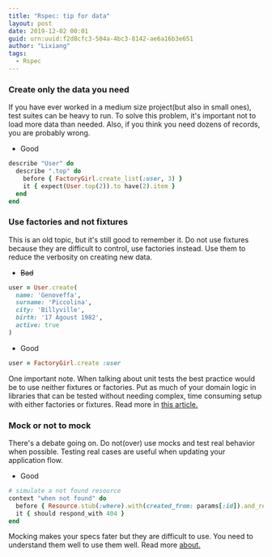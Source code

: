 ```yaml
---
title: "Rspec: tip for data"
layout: post
date: 2019-12-02 00:01
guid: urn:uuid:f2d8cfc3-504a-4bc3-8142-ae6a16b3e651
author: "Lixiang"
tags:
  - Rspec
---
```


### Create only the data you need
If you have ever worked in a medium size project(but also in small
ones), test suites can be heavy to run. To solve this problem, it's
important not to load more data than needed. Also, if you think you need
dozens of records, you are probably wrong.

- Good

```ruby
describe "User" do
  describe ".top" do
    before { FactoryGirl.create_list(:user, 3) }
    it { expect(User.top(2)).to have(2).item }
  end
end
```

### Use factories and not fixtures
This is an old topic, but it's still good to remember it. Do not use fixtures because
they are difficult to control, use factories instead. Use them to reduce the verbosity on creating new data.

- ~~Bad~~

```ruby
user = User.create(
  name: 'Genoveffa',
  surname: 'Piccolina',
  city: 'Billyville',
  birth: '17 Agoust 1982',
  active: true
)
```

- Good

```ruby
user = FactoryGirl.create :user
```

One important note. When talking about unit tests the best practice would be to use
neither fixtures or factories. Put as much of your domain logic in libraries that
can be tested without needing complex, time consuming setup with either factories
or fixtures. Read more in [this article.](http://blog.steveklabnik.com/posts/2012-07-14-why-i-don-t-like-factory_girl)


### Mock or not to mock
There's a debate going on. Do not(over) use mocks and test real behavior when possible. Testing real cases are useful when updating your application flow.

- Good

```ruby
# simulate a not found resource
context "when not found" do
  before { Resource.stub(:where).with(created_from: params[:id]).and_return(false) }
  it { should respond_with 404 }
end
```

Mocking makes your specs fater but they are difficult to use. You need to understand them well to use them well. Read more [about.](http://myronmars.to/n/dev-blog/2012/06/thoughts-on-mocking)
